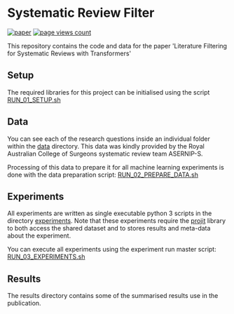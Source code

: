 # Systematic Review Filter

[![paper](https://img.shields.io/badge/arxiv-2405.20354-b31b1b)](https://arxiv.org/abs/2405.20354)
[![page views count](https://badges.toozhao.com/badges/01HYS7AXHZQ8HX64H1K1F3379K/blue.svg)](https://github.com/getting-data-science-done/sys-review-filter)

This repository contains the code and data for the paper 'Literature Filtering for Systematic Reviews with Transformers'

## Setup

The required libraries for this project can be initialised using the script
[RUN_01_SETUP.sh](RUN_01_SETUP.sh)


## Data

You can see each of the research questions inside an individual folder within
the [data](data) directory. This data  was kindly provided by the Royal Australian College
of Surgeons systematic review team ASERNIP-S.

Processing of this data to prepare it for all machine learning experiments is done
with the data preparation script: [RUN_02_PREPARE_DATA.sh](RUN_02_PREPARE_DATA.sh)

## Experiments

All experiments are written as single executable python 3 scripts in the 
directory [experiments](experiments). Note that these experiments require
the [projit](https://pypi.org/project/projit/) 
library to both access the shared dataset and to stores
results and meta-data about the experiment.

You can execute all experiments using the experiment run master script: 
[RUN_03_EXPERIMENTS.sh](RUN_03_EXPERIMENTS.sh) 


## Results

The results directory contains some of the summarised results use in the
publication.



